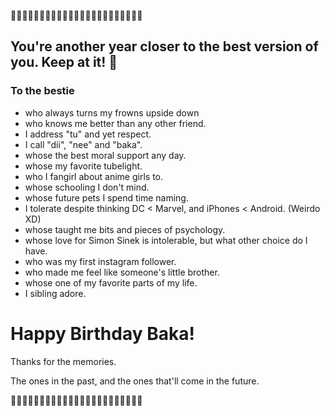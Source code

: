 🎉🎉🎉🎉🎉🎉🎉🎉🎉🎉🎉🎉🎉🎉🎉🎉🎉🎉🎉🎉🎉🎉🎉

## You're another year closer to the best version of you. Keep at it! 🙂

### To the bestie

- who always turns my frowns upside down
- who knows me better than any other friend.
- I address "tu" and yet respect.
- I call "dii", "nee" and "baka".
- whose the best moral support any day.
- whose my favorite tubelight.
- who I fangirl about anime girls to.
- whose schooling I don't mind.
- whose future pets I spend time naming.
- I tolerate despite thinking DC < Marvel, and iPhones < Android. (Weirdo XD)
- whose taught me bits and pieces of psychology.
- whose love for Simon Sinek is intolerable, but what other choice do I have.
- who was my first instagram follower.
- who made me feel like someone's little brother.
- whose one of my favorite parts of my life.
- I sibling adore. 

# Happy Birthday Baka!

Thanks for the memories.

The ones in the past, and the ones that'll come in the future.

🎉🎉🎉🎉🎉🎉🎉🎉🎉🎉🎉🎉🎉🎉🎉🎉🎉🎉🎉🎉🎉🎉🎉
